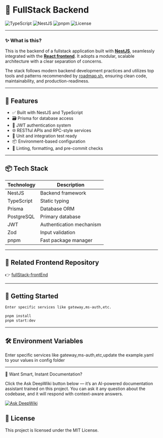# 🔧 FullStack Backend

![TypeScript](https://img.shields.io/badge/TypeScript-3178C6?logo=typescript&logoColor=white)
![NestJS](https://img.shields.io/badge/NestJS-E0234E?logo=nestjs&logoColor=white)
![pnpm](https://img.shields.io/badge/Package-pnpm-F69220?logo=pnpm&logoColor=white)
![License](https://img.shields.io/github/license/aoda-zhang/fullStack-backEnd)

---

### ✨ What is this?

This is the backend of a fullstack application built with [**NestJS**](https://github.com/aoda-zhang/fullStack-backEnd), seamlessly integrated with the [**React frontend**](https://github.com/aoda-zhang/fullStack-frontEnd). It adopts a modular, scalable architecture with a clear separation of concerns.

The stack follows modern backend development practices and utilizes top tools and patterns recommended by [roadmap.sh](https://roadmap.sh), ensuring clean code, maintainability, and production-readiness.

---

## 🚀 Features

- ✅ Built with NestJS and TypeScript
- 🗃️ Prisma for database access
- 🔐 JWT authentication system
- 🌐 RESTful APIs and RPC-style services
- 🧪 Unit and integration test ready
- 📦 Environment-based configuration
- 🔧 Linting, formatting, and pre-commit checks

---

## 📦 Tech Stack

| Technology   | Description                 |
|--------------|-----------------------------|
| NestJS       | Backend framework           |
| TypeScript   | Static typing               |
| Prisma       | Database ORM                |
| PostgreSQL   | Primary database            |
| JWT          | Authentication mechanism    |
| Zod          | Input validation            |
| pnpm         | Fast package manager        |

---

## 🔗 Related Frontend Repository

👉 [fullStack-frontEnd](https://github.com/aoda-zhang/fullStack-frontEnd)

---

## 🧪 Getting Started

```bash
Enter specific services like gateway,ms-auth,etc.

pnpm install
pnpm start:dev
```

---

## 🛠️ Environment Variables

Enter specific services like gateway,ms-auth,etc,update the example.yaml to your values in config folder

---

🧠 Want Smart, Instant Documentation?

Click the Ask DeepWiki button below — it’s an AI-powered documentation assistant trained on this project. You can ask it any question about the codebase, and it will respond with context-aware answers.

[![Ask DeepWiki](https://deepwiki.com/badge.svg)](https://deepwiki.com/aoda-zhang/fullStack-backEnd)


## 📄 License

This project is licensed under the MIT License.
